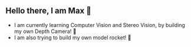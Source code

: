 ## Hello there, I am Max 📡
- I am currently learning Computer Vision and Stereo Vision, by building my own Depth Camera! 🎥
- I am also trying to build my own model rocket! 🚀





<!--
ffx


Here are some ideas to get you started:



- 🔭 I’m currently working on ...
- 🌱 I’m currently learning ...
- 👯 I’m looking to collaborate on ...
- 🤔 I’m looking for help with ...
- 💬 Ask me about ...
- 📫 How to reach me: ...
- 😄 Pronouns: ... 
- ⚡ Fun fact: ... Yappa Yappa XD

#My projects:

#My website XD:
CallMeMax
Made by Mäx


haha, rennen 2dayyyy

jijij

oiiiu XD

hahaha XDDD
OOOH yeah
-->
